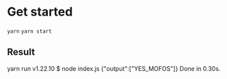 # Get started

`yarn`
`yarn start`


## Result
yarn run v1.22.10
$ node index.js
{"output":["YES_MOFOS"]}
Done in 0.30s.
